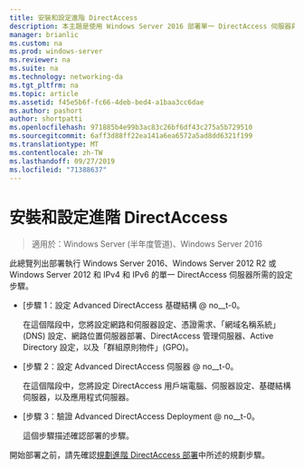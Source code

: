 ```yaml
---
title: 安裝和設定進階 DirectAccess
description: 本主題是使用 Windows Server 2016 部署單一 DirectAccess 伺服器與 Advanced Settings 指南的一部分
manager: brianlic
ms.custom: na
ms.prod: windows-server
ms.reviewer: na
ms.suite: na
ms.technology: networking-da
ms.tgt_pltfrm: na
ms.topic: article
ms.assetid: f45e5b6f-fc66-4deb-bed4-a1baa3cc6dae
ms.author: pashort
author: shortpatti
ms.openlocfilehash: 971885b4e99b3ac83c26bf6df43c275a5b729510
ms.sourcegitcommit: 6aff3d88ff22ea141a6ea6572a5ad8dd6321f199
ms.translationtype: MT
ms.contentlocale: zh-TW
ms.lasthandoff: 09/27/2019
ms.locfileid: "71388637"
---
```

# <a name="install-and-configure-advanced-directaccess"></a>安裝和設定進階 DirectAccess

>適用於：Windows Server (半年度管道)、Windows Server 2016

此總覽列出部署執行 Windows Server 2016、Windows Server 2012 R2 或 Windows Server 2012 和 IPv4 和 IPv6 的單一 DirectAccess 伺服器所需的設定步驟。  
  
-   [步驟 1：設定 Advanced DirectAccess 基礎結構 @ no__t-0。  
  
    在這個階段中，您將設定網路和伺服器設定、憑證需求、「網域名稱系統」(DNS) 設定、網路位置伺服器部署、DirectAccess 管理伺服器、Active Directory 設定，以及「群組原則物件」(GPO)。  
  
-   [步驟 2：設定 Advanced DirectAccess 伺服器 @ no__t-0。  
  
    在這個階段中，您將設定 DirectAccess 用戶端電腦、伺服器設定、基礎結構伺服器，以及應用程式伺服器。  
  
-   [步驟 3：驗證 Advanced DirectAccess Deployment @ no__t-0。  
  
    這個步驟描述確認部署的步驟。  
  
開始部署之前，請先確認[規劃進階 DirectAccess 部署](Plan-an-Advanced-DirectAccess-Deployment.md)中所述的規劃步驟。  
  



